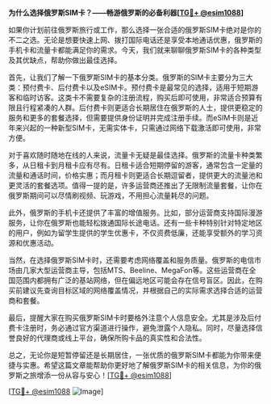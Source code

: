 **为什么选择俄罗斯SIM卡？——畅游俄罗斯的必备利器[[TG💪+ @esim1088](https://t.me/s/esim1088)]**

如果你计划前往俄罗斯旅行或工作，那么选择一张合适的俄罗斯SIM卡绝对是你的不二之选。无论是想要快速上网、拨打国际电话还是享受本地通话优惠，俄罗斯的手机卡和流量卡都能满足你的需求。今天，我们就来聊聊俄罗斯SIM卡的各种类型及其优缺点，帮助你做出最佳选择。

首先，让我们了解一下俄罗斯SIM卡的基本分类。俄罗斯的SIM卡主要分为三大类：预付费卡、后付费卡以及eSIM卡。预付费卡是最常见的选择，适用于短期游客和临时访客。这类卡不需要复杂的注册流程，购买后即可使用，非常适合预算有限且行程紧凑的人群。后付费卡则更适合长期居住在俄罗斯的人士，提供更稳定的服务和更多的套餐选择，但需要提供身份证明并完成注册手续。而eSIM卡则是近年来兴起的一种新型SIM卡，无需实体卡，只需通过网络下载激活即可使用，非常方便。

对于喜欢随时随地在线的人来说，流量卡无疑是最佳选择。俄罗斯的流量卡种类繁多，从日租卡到月租卡应有尽有。日租卡适合短期停留的游客，通常包含一定量的流量和通话时间，价格实惠；而月租卡则更适合长期逗留者，提供更大的流量池和更灵活的套餐选项。值得一提的是，许多运营商还推出了无限制流量套餐，让你在俄罗斯期间可以尽情刷视频、玩游戏，不用担心流量耗尽的问题。

此外，俄罗斯的手机卡还提供了丰富的增值服务。比如，部分运营商支持国际漫游服务，让你在俄罗斯也能轻松拨通国际长途电话。还有一些卡种特别针对特定地区的用户，例如为留学生提供的学生优惠卡，不仅资费低廉，还能享受额外的学习资源和优惠活动。

当然，在选择俄罗斯SIM卡时，还需要考虑网络覆盖和服务质量。俄罗斯的电信市场由几家大型运营商主导，包括MTS、Beeline、MegaFon等。这些运营商在全国范围内都拥有广泛的基站网络，但在偏远地区可能会存在信号盲区。因此，在购买前建议先查询目标区域的网络覆盖情况，并根据自己的实际需求选择合适的运营商和套餐。

最后，提醒大家在购买俄罗斯SIM卡时要格外注意个人信息安全。尤其是涉及后付费卡注册时，务必通过官方渠道进行操作，避免泄露个人隐私。同时，尽量选择信誉良好的代理商或线上平台，确保所购卡品的真实性和合法性。

总之，无论你是短暂停留还是长期居住，一张优质的俄罗斯SIM卡都能为你带来便捷与实惠。希望这篇文章能帮助你更好地了解俄罗斯SIM卡的相关信息，为你的俄罗斯之旅增添一份从容与安心！[[TG💪+ @esim1088](https://t.me/s/esim1088)]

[[TG💪+ @esim1088](https://t.me/s/esim1088) ![Image](https://i.postimg.cc/4NQfJmqS/Snipaste-2025-05-13-00-14-12.png)]